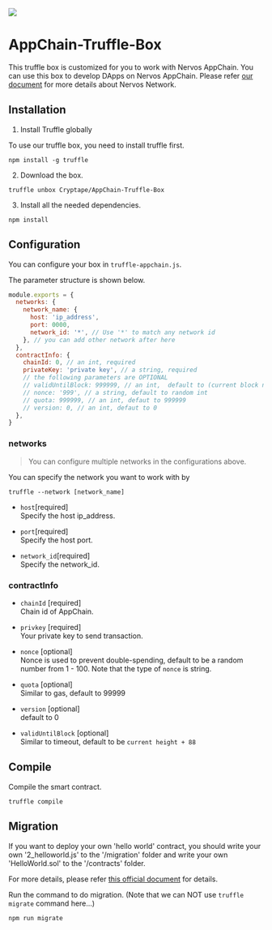 ![](https://img.shields.io/badge/made%20for-Nervos%20AppChain-blue.svg)

# AppChain-Truffle-Box

This truffle box is customized for you to work with Nervos AppChain. You can use this box to develop DApps on Nervos AppChain. 
Please refer [our document](https://docs.nervos.org/) for more details about Nervos Network.

## Installation

1. Install Truffle globally

To use our truffle box, you need to install truffle first.
```
npm install -g truffle
```

2. Download the box.

```
truffle unbox Cryptape/AppChain-Truffle-Box
```

3. Install all the needed dependencies. 

```
npm install
```

## Configuration

You can configure your box in `truffle-appchain.js`.

The parameter structure is shown below.

```js
module.exports = {
  networks: {
    network_name: {
      host: 'ip_address',
      port: 0000,
      network_id: '*', // Use '*' to match any network id
    }, // you can add other network after here
  },
  contractInfo: {
    chainId: 0, // an int, required
    privateKey: 'private key', // a string, required
    // the following parameters are OPTIONAL
    // validUntilBlock: 999999, // an int,  default to (current block number)+88
    // nonce: '999', // a string, default to random int
    // quota: 999999, // an int, defaut to 999999
    // version: 0, // an int, defaut to 0
  },
}
```

### networks

> You can configure multiple networks in the configurations above.

You can specify the network you want to work with by 
```
truffle --network [network_name]
```

* `host`[required]  
Specify the host ip_address.

* `port`[required]  
Specify the host port.

* `network_id`[required]  
Specify the network_id.

### contractInfo

* `chainId` [required]  
Chain id of AppChain.

* ``privkey`` [required]  
Your private key to send transaction.

* `nonce` [optional]  
Nonce is used to prevent double-spending, default to be a random number from 1 - 100.
Note that the type of `nonce` is string.

* `quota` [optional]  
Similar to gas, default to 99999

* `version` [optional]  
default to 0

* `validUntilBlock` [optional]  
Similar to timeout, default to be `current height + 88`

## Compile
Compile the smart contract.
```
truffle compile
```

## Migration

If you want to deploy your own 'hello world' contract, you should write your own '2_helloworld.js' to the '/migration' folder and write your own 'HelloWorld.sol' to the '/contracts' folder.

For more details, please refer [this official document](https://cryptape.quip.com/mirjAqb1GJIa) for details.

Run the command to do migration. (Note that we can NOT use `truffle migrate` command here...)
```
npm run migrate
```
